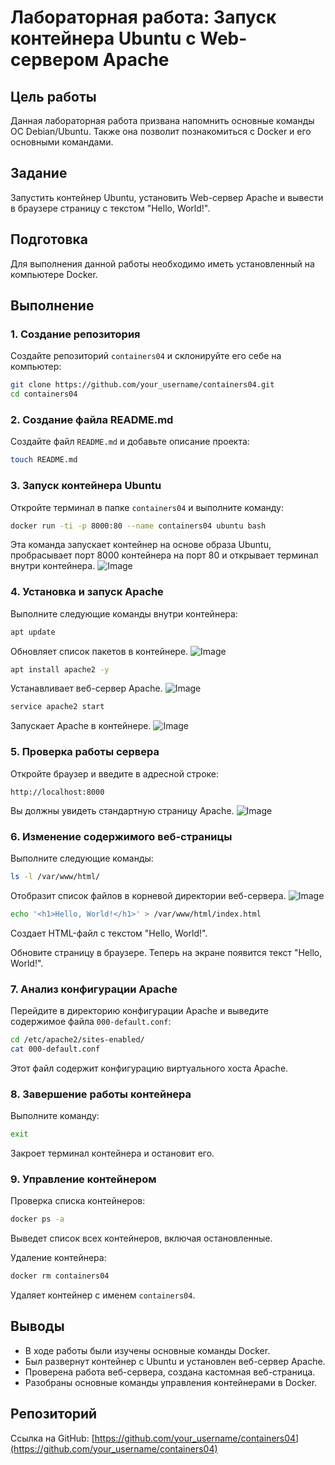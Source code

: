 # Лабораторная работа: Запуск контейнера Ubuntu с Web-сервером Apache

## Цель работы
Данная лабораторная работа призвана напомнить основные команды ОС Debian/Ubuntu. Также она позволит познакомиться с Docker и его основными командами.

## Задание
Запустить контейнер Ubuntu, установить Web-сервер Apache и вывести в браузере страницу с текстом "Hello, World!".

## Подготовка
Для выполнения данной работы необходимо иметь установленный на компьютере Docker.

## Выполнение

### 1. Создание репозитория
Создайте репозиторий `containers04` и склонируйте его себе на компьютер:
```sh
git clone https://github.com/your_username/containers04.git
cd containers04
```

### 2. Создание файла README.md
Создайте файл `README.md` и добавьте описание проекта:
```sh
touch README.md
```

### 3. Запуск контейнера Ubuntu
Откройте терминал в папке `containers04` и выполните команду:
```sh
docker run -ti -p 8000:80 --name containers04 ubuntu bash
```
Эта команда запускает контейнер на основе образа Ubuntu, пробрасывает порт 8000 контейнера на порт 80 и открывает терминал внутри контейнера.
![Image](https://github.com/user-attachments/assets/d24e7652-5938-4cf7-842a-9d445d062d48)


### 4. Установка и запуск Apache
Выполните следующие команды внутри контейнера:
```sh
apt update
```
Обновляет список пакетов в контейнере.
![Image](https://github.com/user-attachments/assets/46b9fc28-4b7e-43ee-9777-bc123b5bc0db)
```sh
apt install apache2 -y
```
Устанавливает веб-сервер Apache.
![Image](https://github.com/user-attachments/assets/3ce91172-5ee2-4384-8b4b-c1523469b228)
```sh
service apache2 start
```
Запускает Apache в контейнере.
![Image](https://github.com/user-attachments/assets/911d237b-4ef6-4435-8c14-f6d35ef7207e)

### 5. Проверка работы сервера
Откройте браузер и введите в адресной строке:
```
http://localhost:8000
```
Вы должны увидеть стандартную страницу Apache.
![Image](https://github.com/user-attachments/assets/7a941de5-dad7-46c1-9c5a-2ba50f8eee63)

### 6. Изменение содержимого веб-страницы
Выполните следующие команды:
```sh
ls -l /var/www/html/
```
Отобразит список файлов в корневой директории веб-сервера.
![Image](https://github.com/user-attachments/assets/7d3be885-42a6-4130-a085-4533e39a264b)
```sh
echo '<h1>Hello, World!</h1>' > /var/www/html/index.html
```
Создает HTML-файл с текстом "Hello, World!".

Обновите страницу в браузере. Теперь на экране появится текст "Hello, World!".

### 7. Анализ конфигурации Apache
Перейдите в директорию конфигурации Apache и выведите содержимое файла `000-default.conf`:
```sh
cd /etc/apache2/sites-enabled/
cat 000-default.conf
```
Этот файл содержит конфигурацию виртуального хоста Apache.

### 8. Завершение работы контейнера
Выполните команду:
```sh
exit
```
Закроет терминал контейнера и остановит его.

### 9. Управление контейнером
Проверка списка контейнеров:
```sh
docker ps -a
```
Выведет список всех контейнеров, включая остановленные.

Удаление контейнера:
```sh
docker rm containers04
```
Удаляет контейнер с именем `containers04`.

## Выводы
- В ходе работы были изучены основные команды Docker.
- Был развернут контейнер с Ubuntu и установлен веб-сервер Apache.
- Проверена работа веб-сервера, создана кастомная веб-страница.
- Разобраны основные команды управления контейнерами в Docker.

## Репозиторий
Ссылка на GitHub: [https://github.com/your_username/containers04](https://github.com/your_username/containers04)

